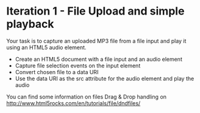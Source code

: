 # Iteration 1 - File Upload and simple playback

Your task is to capture an uploaded MP3 file from a file input and play it using an HTML5 audio element.

* Create an HTML5 document with a file input and an audio element
* Capture file selection events on the input element
* Convert chosen file to a data URI
* Use the data URI as the src attribute for the audio element and play the audio

You can find some information on files Drag & Drop handling on http://www.html5rocks.com/en/tutorials/file/dndfiles/